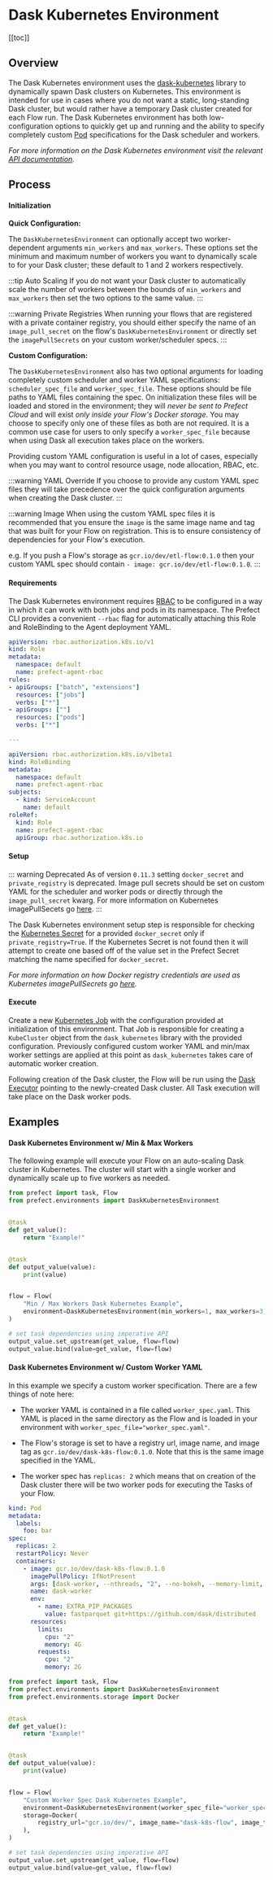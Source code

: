 # Dask Kubernetes Environment

[[toc]]

## Overview

The Dask Kubernetes environment uses the [dask-kubernetes](https://kubernetes.dask.org/en/latest/) library to dynamically spawn Dask clusters on Kubernetes. This environment is intended for use in cases where you do not want a static, long-standing Dask cluster, but would rather have a temporary Dask cluster created for each Flow run. The Dask Kubernetes environment has both low-configuration options to quickly get up and running and the ability to specify completely custom [Pod](https://kubernetes.io/docs/concepts/workloads/pods/pod/) specifications for the Dask scheduler and workers.

_For more information on the Dask Kubernetes environment visit the relevant [API documentation](/api/latest/environments/execution.html#daskkubernetesenvironment)._

## Process

#### Initialization

**Quick Configuration:**

The `DaskKubernetesEnvironment` can optionally accept two worker-dependent arguments `min_workers` and `max_workers`. These options set the minimum and maximum number of workers you want to dynamically scale to for your Dask cluster; these default to 1 and 2 workers respectively.

:::tip Auto Scaling
If you do not want your Dask cluster to automatically scale the number of workers between the bounds of `min_workers` and `max_workers` then set the two options to the same value.
:::

:::warning Private Registries
When running your flows that are registered with a private container registry, you should either specify the name of an `image_pull_secret` on the flow's `DaskKubernetesEnvironment` or directly set the `imagePullSecrets` on your custom worker/scheduler specs.
:::

**Custom Configuration:**

The `DaskKubernetesEnvironment` also has two optional arguments for loading completely custom scheduler and worker YAML specifications: `scheduler_spec_file` and `worker_spec_file`. These options should be file paths to YAML files containing the spec. On initialization these files will be loaded and stored in the environment; they will _never be sent to Prefect Cloud_ and will exist _only inside your Flow's Docker storage_. You may choose to specify only one of these files as both are not required. It is a common use case for users to only specify a `worker_spec_file` because when using Dask all execution takes place on the workers.

Providing custom YAML configuration is useful in a lot of cases, especially when you may want to control resource usage, node allocation, RBAC, etc.

:::warning YAML Override
If you choose to provide any custom YAML spec files they will take precedence over the quick configuration arguments when creating the Dask cluster.
:::

:::warning Image
When using the custom YAML spec files it is recommended that you ensure the `image` is the same image name and tag that was built for your Flow on registration. This is to ensure consistency of dependencies for your Flow's execution.

e.g. If you push a Flow's storage as `gcr.io/dev/etl-flow:0.1.0` then your custom YAML spec should contain `- image: gcr.io/dev/etl-flow:0.1.0`.
:::

#### Requirements

The Dask Kubernetes environment requires [RBAC](https://kubernetes.io/docs/reference/access-authn-authz/rbac/) to be configured in a way in which it can work with both jobs and pods in its namespace. The Prefect CLI provides a convenient `--rbac` flag for automatically attaching this Role and RoleBinding to the Agent deployment YAML.

```yaml
apiVersion: rbac.authorization.k8s.io/v1
kind: Role
metadata:
  namespace: default
  name: prefect-agent-rbac
rules:
- apiGroups: ["batch", "extensions"]
  resources: ["jobs"]
  verbs: ["*"]
- apiGroups: [""]
  resources: ["pods"]
  verbs: ["*"]

---

apiVersion: rbac.authorization.k8s.io/v1beta1
kind: RoleBinding
metadata:
  namespace: default
  name: prefect-agent-rbac
subjects:
  - kind: ServiceAccount
    name: default
roleRef:
  kind: Role
  name: prefect-agent-rbac
  apiGroup: rbac.authorization.k8s.io
```

#### Setup

::: warning Deprecated
As of version `0.11.3` setting `docker_secret` and `private_registry` is deprecated. Image pull secrets should be set on custom YAML for the scheduler and worker pods or directly through the `image_pull_secret` kwarg. For more information on Kubernetes imagePullSecets go [here](https://kubernetes.io/docs/tasks/configure-pod-container/pull-image-private-registry/#create-a-pod-that-uses-your-secret).
:::

The Dask Kubernetes environment setup step is responsible for checking the [Kubernetes Secret](https://kubernetes.io/docs/concepts/configuration/secret/) for a provided `docker_secret` only if `private_registry=True`. If the Kubernetes Secret is not found then it will attempt to create one based off of the value set in the Prefect Secret matching the name specified for `docker_secret`.

_For more information on how Docker registry credentials are used as Kubernetes imagePullSecrets go [here](https://kubernetes.io/docs/tasks/configure-pod-container/pull-image-private-registry/)._

#### Execute

Create a new [Kubernetes Job](https://kubernetes.io/docs/concepts/workloads/controllers/jobs-run-to-completion/) with the configuration provided at initialization of this environment. That Job is responsible for creating a `KubeCluster` object from the `dask_kubernetes` library with the provided configuration. Previously configured custom worker YAML and min/max worker settings are applied at this point as `dask_kubernetes` takes care of automatic worker creation.

Following creation of the Dask cluster, the Flow will be run using the [Dask Executor](/api/latest/engine/executors.html#daskexecutor) pointing to the newly-created Dask cluster. All Task execution will take place on the Dask worker pods.

## Examples

#### Dask Kubernetes Environment w/ Min & Max Workers

The following example will execute your Flow on an auto-scaling Dask cluster in Kubernetes. The cluster will start with a single worker and dynamically scale up to five workers as needed.

```python
from prefect import task, Flow
from prefect.environments import DaskKubernetesEnvironment


@task
def get_value():
    return "Example!"


@task
def output_value(value):
    print(value)


flow = Flow(
    "Min / Max Workers Dask Kubernetes Example",
    environment=DaskKubernetesEnvironment(min_workers=1, max_workers=3),
)

# set task dependencies using imperative API
output_value.set_upstream(get_value, flow=flow)
output_value.bind(value=get_value, flow=flow)

```

#### Dask Kubernetes Environment w/ Custom Worker YAML

In this example we specify a custom worker specification. There are a few things of note here:

- The worker YAML is contained in a file called `worker_spec.yaml`. This YAML is placed in the same directory as the Flow and is loaded in your environment with `worker_spec_file="worker_spec.yaml"`.

- The Flow's storage is set to have a registry url, image name, and image tag as `gcr.io/dev/dask-k8s-flow:0.1.0`. Note that this is the same image specified in the YAML.

- The worker spec has `replicas: 2` which means that on creation of the Dask cluster there will be two worker pods for executing the Tasks of your Flow.

```yaml
kind: Pod
metadata:
  labels:
    foo: bar
spec:
  replicas: 2
  restartPolicy: Never
  containers:
    - image: gcr.io/dev/dask-k8s-flow:0.1.0
      imagePullPolicy: IfNotPresent
      args: [dask-worker, --nthreads, "2", --no-bokeh, --memory-limit, 4GB]
      name: dask-worker
      env:
        - name: EXTRA_PIP_PACKAGES
          value: fastparquet git+https://github.com/dask/distributed
      resources:
        limits:
          cpu: "2"
          memory: 4G
        requests:
          cpu: "2"
          memory: 2G
```

```python
from prefect import task, Flow
from prefect.environments import DaskKubernetesEnvironment
from prefect.environments.storage import Docker


@task
def get_value():
    return "Example!"


@task
def output_value(value):
    print(value)


flow = Flow(
    "Custom Worker Spec Dask Kubernetes Example",
    environment=DaskKubernetesEnvironment(worker_spec_file="worker_spec.yaml"),
    storage=Docker(
        registry_url="gcr.io/dev/", image_name="dask-k8s-flow", image_tag="0.1.0"
    ),
)

# set task dependencies using imperative API
output_value.set_upstream(get_value, flow=flow)
output_value.bind(value=get_value, flow=flow)

```
